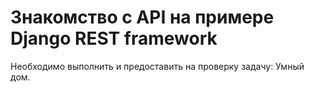 # Знакомство с API на примере Django REST framework

Необходимо выполнить и предоставить на проверку задачу: Умный дом.

